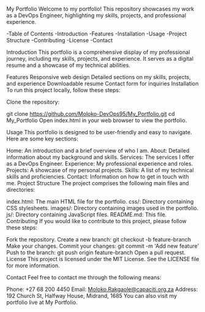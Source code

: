 My Portfolio
Welcome to my portfolio! This repository showcases my work as a DevOps Engineer, highlighting my skills, projects, and professional experience.

-Table of Contents
-Introduction
-Features
-Installation
-Usage
-Project Structure
-Contributing
-License
-Contact

Introduction
This portfolio is a comprehensive display of my professional journey, including my skills, projects, and experience. It serves as a digital resume and a showcase of my technical abilities.

Features
Responsive web design
Detailed sections on my skills, projects, and experience
Downloadable resume
Contact form for inquiries
Installation
To run this project locally, follow these steps:

Clone the repository:

git clone https://github.com/Moloko-DevOps95/My_Portfolio.git
cd My_Portfolio
Open index.html in your web browser to view the portfolio.

Usage
This portfolio is designed to be user-friendly and easy to navigate. Here are some key sections:

Home: An introduction and a brief overview of who I am.
About: Detailed information about my background and skills.
Services: The services I offer as a DevOps Engineer.
Experience: My professional experience and roles.
Projects: A showcase of my personal projects.
Skills: A list of my technical skills and proficiencies.
Contact: Information on how to get in touch with me.
Project Structure
The project comprises the following main files and directories:

index.html: The main HTML file for the portfolio.
css/: Directory containing CSS stylesheets.
images/: Directory containing images used in the portfolio.
js/: Directory containing JavaScript files.
README.md: This file.
Contributing
If you would like to contribute to this project, please follow these steps:

Fork the repository.
Create a new branch:
git checkout -b feature-branch
Make your changes.
Commit your changes:
git commit -m 'Add new feature'
Push to the branch:
git push origin feature-branch
Open a pull request.
License
This project is licensed under the MIT License. See the LICENSE file for more information.

Contact
Feel free to contact me through the following means:

Phone: +27 68 200 4450
Email: Moloko.Rakgaole@capaciti.org.za
Address: 192 Church St, Halfway House, Midrand, 1685
You can also visit my portfolio live at My Portfolio.
